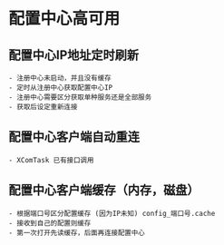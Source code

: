 # 配置中心高可用
## 配置中心IP地址定时刷新
    - 注册中心未启动，并且没有缓存
    - 定时从注册中心获取配置中心IP
    - 注册中心需要区分获取单种服务还是全部服务
    - 获取后设定重新连接
## 配置中心客户端自动重连
    - XComTask 已有接口调用
## 配置中心客户端缓存（内存，磁盘）
    - 根据端口号区分配置缓存 (因为IP未知) config_端口号.cache
    - 接收到自己的配置则缓存
    - 第一次打开先读缓存，后面再连接配置中心

